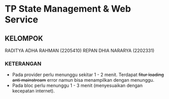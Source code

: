 # TP State Management & Web Service

## KELOMPOK
RADITYA ADHA RAHMAN (2205410)
REPAN DHIA NARARYA (2202331)

### KETERANGAN
- Pada provider perlu menunggu sekitar 1 - 2 menit. Terdapat ~~fitur loading anti mainstream~~ error namun bisa menampilkan dengan menunggu.
- Pada bloc perlu menunggu 1 - 3 menit (menyesuaikan dengan kecepatan internet).
